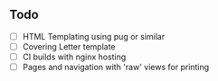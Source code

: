 ## Todo

- [ ] HTML Templating using pug or similar
- [ ] Covering Letter template
- [ ] CI builds with nginx hosting
- [ ] Pages and navigation with 'raw' views for printing

